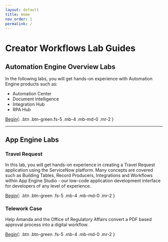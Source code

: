 ```yaml
---
layout: default
title: Home
nav_order: 1
permalink: /
---
```

# Creator Workflows Lab Guides

## Automation Engine Overview Labs

In the following labs, you will get hands-on experience with Automation Engine products such as:

* Automation Center
* Document Intelligence
* Integration Hub
* RPA Hub

[Begin][RPALabLink]{: .btn .btn-green.fs-5 .mb-4 .mb-md-0 .mr-2 }

---
## App Engine Labs
### Travel Request

In this lab, you will get hands-on experience in creating a Travel Request application using the ServiceNow platform. Many concepts are covered such as Building Tables, Record Producers, Integrations and Workflows within App Engine Studio - our low-code application development interface for developers of any level of experience.

[Begin][TravelRequestLabLink]{: .btn .btn-green .fs-5 .mb-4 .mb-md-0 .mr-2 }

### Telework Case

Help Amanda and the Office of Regulatory Affairs convert a PDF based approval process into a digital workflow. 

[Begin][TeleworkLabLink]{: .btn .btn-green .fs-5 .mb-4 .mb-md-0 .mr-2 }

[RPALabLink]: /docs/lab_rpa/
[TravelRequestLabLink]: https://creatorworkflowsnow.github.io/docs/lab_travelrequest/
[TeleworkLabLink]: https://creatorworkflowsnow.github.io/docs/lab_telework/
[TeleworkLabExternalLink]: https://low-code.guide/docs/Telework/Introduction/

[Auto Center Docs]: https://docs.servicenow.com/csh?topicname=automation-center-landing-page.html&version=latest
[Auto Center Lab]: /docs/lab_rpa/Exercise_1/

[Doc Intel Docs]: https://docs.servicenow.com/csh?topicname=document-intelligence-landing.html&version=latest
[Doc Intel Lab]: /docs/lab_rpa/Exercise_2/

[IHub Docs]: https://docs.servicenow.com/csh?topicname=integrationhub.html&version=latest
[IHub Lab]: /docs/lab_rpa/Exercise_3/

[RPA Docs]: https://docs.servicenow.com/csh?topicname=rpa-main-landing-page.html&version=latest
[RPA Lab]:  /docs/lab_rpa/Exercise_4/